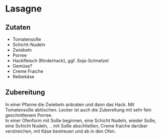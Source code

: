 # Lasagne

## Zutaten

- Tomatensoße
- Schicht-Nudeln
- Zwiebeln
- Porree
- Hackfleisch (Rinderhack), ggf. Soja-Schnetzel
- Gemüse?
- Creme Fraiche
- Reibekäse

## Zubereitung

In einer Pfanne die Zwiebeln anbraten und dann das Hack. Mit Tomatensoße ablöschen. Lecker ist auch die Zubereitung mit sehr fein geschnittenem Porree.  
In einer Ofenform mit Soße beginnen, eine Schicht Nudeln, wieder Soße, eine Schicht Nudeln, ..
mit Soße abschließen, Creme fraiche darüber verstreichen, mit Käse bestreuen und ab in den Ofen.
